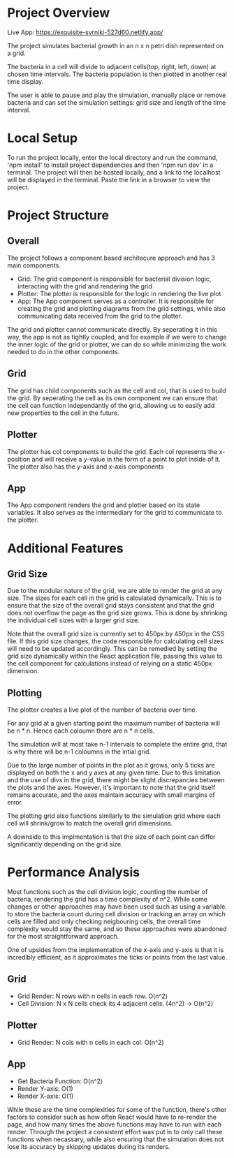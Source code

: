 # Project Overview
Live App: https://exquisite-syrniki-527d60.netlify.app/

The project simulates bacterial growth in an n x n petri dish represented on a grid.

The bacteria in a cell will divide to adjacent cells(top, right, left, down) at chosen time intervals. The bacteria population is then plotted in another real time display.

The user is able to pause and play the simulation, manually place or remove bacteria and can set the simulation settings: grid size and length of the time interval.

# Local Setup

To run the project locally, enter the local directory and run the command, 'npm install' to install project dependencies and then 'npm run dev' in a terminal. The project will then be hosted locally, and a link to the localhost will be displayed in the terminal. Paste the link in a browser to view the project.

# Project Structure

## Overall
The project follows a component based architecure approach and has 3 main components. 
- Grid: The grid component is responsible for bacterial division logic, interacting with the grid and rendering the grid
- Plotter: The plotter is responsible for the logic in rendering the live plot
- App: The App component serves as a controller. It is responsible for creating the grid and plotting diagrams from the grid settings, while also communicating data received from the grid to the plotter. 

The grid and plotter cannot communicate directly. By seperating it in this way, the app is not as tightly coupled, and for example if we were to change the inner logic of the grid or plotter, we can do so while minimizing the work needed to do in the other components.

## Grid
The grid has child components such as the cell and col, that is used to build the grid. By seperating the cell as its own component we can ensure that the cell can function independantly of the grid, allowing us to easily add new properties to the cell in the future.

## Plotter
The plotter has col components to build the grid. Each col represents the x-position and will receive a y-value in the form of a point to plot inside of it. The plotter also has the y-axis and x-axis components

## App
The App component renders the grid and plotter based on its state variables. It also serves as the intermediary for the grid to communicate to the plotter.

# Additional Features

## Grid Size
Due to the modular nature of the grid, we are able to render the grid at any size. The sizes for each cell in the grid is calculated dynamically. This is to ensure that the size of the overall grid stays consistent and that the grid does not overflow the page as the grid size grows. This is done by shrinking the individual cell sizes with a larger grid size.

Note that the overall grid size is currently set to 450px by 450px in the CSS file. If this grid size changes, the code responsible for calculating cell sizes will need to be updated accordingly. This can be remedied by setting the grid size dynamically within the React application file, passing this value to the cell component for calculations instead of relying on a static 450px dimension.

## Plotting
The plotter creates a live plot of the number of bacteria over time. 

For any grid at a given starting point the maximum number of bacteria will be n * n. Hence each coloumn there are n * n cells. 

The simulation will at most take n-1 intervals to complete the entire grid, that is why there will be n-1 coloumns in the intial grid. 

Due to the large number of points in the plot as it grows, only 5 ticks are displayed on both the x and y axes at any given time. Due to this limitation and the use of divs in the grid, there might be slight discrepancies between the plots and the axes. However, it's important to note that the grid itself remains accurate, and the axes maintain accuracy with small margins of error.

The plotting grid also functions similarly to the simulation grid where each cell will shrink/grow to match the overall grid dimensions. 

A downside to this implmentation is that the size of each point can differ significantly depending on the grid size.

# Performance Analysis
Most functions such as the cell division logic, counting the number of bacteria, rendering the grid has a time complexity of n^2. While some changes or other approaches may have been used such as using a variable to store the bacteria count during cell division or tracking an array on which cells are filled and only checking neigbouring cells, the overall time complexity would stay the same, and so these approaches were abandoned for the most straightforward approach.

One of upsides from the implementation of the x-axis and y-axis is that it is incredibly efficient, as it approximates the ticks or points from the last value.

## Grid
 - Grid Render: N rows with n cells in each row. O(n^2)
 - Cell Division: N x N cells check its 4 adjacent cells. (4n^2) -> O(n^2)

## Plotter
- Grid Render: N cols with n cells in each col. O(n^2) 

 ## App
 - Get Bacteria Function: O(n^2)
 - Render Y-axis: O(1)
 - Render X-axis: O(1)

While these are the time complexities for some of the function, there's other factors to consider such as how often React would have to re-render the page, and how many times the above functions may have to run with each render. Through the project a consistent effort was put in to only call these functions when necassary, while also ensuring that the simulation does not lose its accuracy by skipping updates during its renders.
